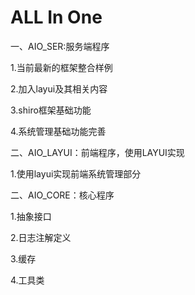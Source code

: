 # ALL In One

一、AIO_SER:服务端程序

1.当前最新的框架整合样例

2.加入layui及其相关内容

3.shiro框架基础功能

4.系统管理基础功能完善

二、AIO_LAYUI：前端程序，使用LAYUI实现

1.使用layui实现前端系统管理部分

二、AIO_CORE：核心程序

1.抽象接口

2.日志注解定义

3.缓存

4.工具类